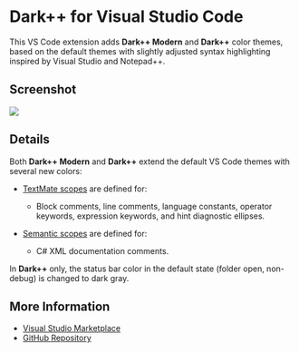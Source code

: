 # Dark++ for Visual Studio Code

This VS Code extension adds **Dark++ Modern** and **Dark++** color themes, based on the default themes with slightly adjusted syntax highlighting inspired by Visual Studio and Notepad++.

## Screenshot
![](https://raw.githubusercontent.com/gbale/vscode-theme-darkplusplus/main/screenshot.png)

## Details
Both **Dark++ Modern** and **Dark++** extend the default VS Code themes with several new colors:

- [TextMate scopes](https://code.visualstudio.com/api/language-extensions/syntax-highlight-guide#textmate-tokens-and-scopes) are defined for:
  - Block comments, line comments, language constants, operator keywords, expression keywords, and hint diagnostic ellipses.

- [Semantic scopes](https://code.visualstudio.com/api/language-extensions/semantic-highlight-guide) are defined for:
  - C# XML documentation comments.

In **Dark++** only, the status bar color in the default state (folder open, non-debug) is changed to dark gray.

## More Information
* [Visual Studio Marketplace](https://marketplace.visualstudio.com/items?itemName=bale.theme-darkplusplus)
* [GitHub Repository](https://github.com/gbale/vscode-theme-darkplusplus)
